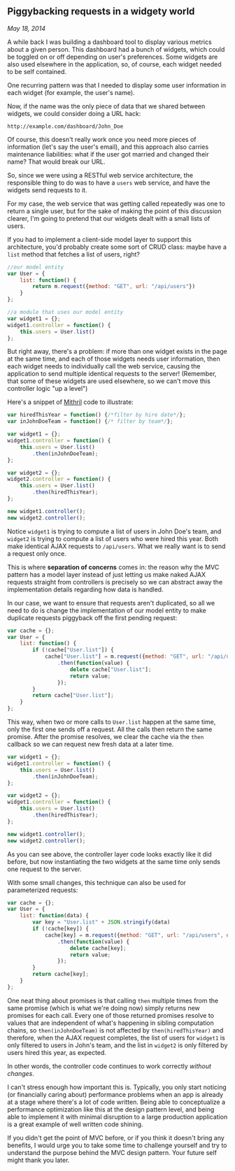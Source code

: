 ## Piggybacking requests in a widgety world

*May 18, 2014*

A while back I was building a dashboard tool to display various metrics about a given person. This dashboard had a bunch of widgets, which could be toggled on or off depending on user's preferences. Some widgets are also used elsewhere in the application, so, of course, each widget needed to be self contained.

One recurring pattern was that I needed to display some user information in each widget (for example, the user's name).

Now, if the name was the only piece of data that we shared between widgets, we could consider doing a URL hack:

```
http://example.com/dashboard/John_Doe
```

Of course, this doesn't really work once you need more pieces of information (let's say the user's email), and this approach also carries maintenance liabilities: what if the user got married and changed their name? That would break our URL.

So, since we were using a RESTful web service architecture, the responsible thing to do was to have a `users` web service, and have the widgets send requests to it.

For my case, the web service that was getting called repeatedly was one to return a single user, but for the sake of making the point of this discussion clearer, I'm going to pretend that our widgets dealt with a small lists of users.

If you had to implement a client-side model layer to support this architecture, you'd probably create some sort of CRUD class: maybe have a `list` method that fetches a list of users, right?

```javascript
//our model entity
var User = {
	list: function() {
		return m.request({method: "GET", url: "/api/users"})
	}
};

//a module that uses our model entity
var widget1 = {};
widget1.controller = function() {
	this.users = User.list()
};
```

But right away, there's a problem: if more than one widget exists in the page at the same time, and each of those widgets needs user information, then each widget needs to individually call the web service, causing the application to send multiple identical requests to the server! (Remember, that some of these widgets are used elsewhere, so we can't move this controller logic "up a level")

Here's a snippet of [Mithril](http://lhorie.github.io/mithril) code to illustrate:

```javascript
var hiredThisYear = function() {/*filter by hire date*/};
var inJohnDoeTeam = function() {/* filter by team*/};

var widget1 = {};
widget1.controller = function() {
	this.users = User.list()
		.then(inJohnDoeTeam);
};

var widget2 = {};
widget2.controller = function() {
	this.users = User.list()
		.then(hiredThisYear);
};

new widget1.controller();
new widget2.controller();
```

Notice `widget1` is trying to compute a list of users in John Doe's team, and `widget2` is trying to compute a list of users who were hired this year. Both make identical AJAX requests to `/api/users`. What we really want is to send a request only once.

This is where **separation of concerns** comes in: the reason why the MVC pattern has a model layer instead of just letting us make naked AJAX requests straight from controllers is precisely so we can abstract away the implementation details regarding how data is handled.

In our case, we want to ensure that requests aren't duplicated, so all we need to do is change the implementation of our model entity to make duplicate requests piggyback off the first pending request:

```javascript
var cache = {};
var User = {
	list: function() {
		if (!cache["User.list"]) {
			cache["User.list"] = m.request({method: "GET", url: "/api/users"})
				.then(function(value) {
					delete cache["User.list"];
					return value;
				});
		}
		return cache["User.list"];
	}
};
```

This way, when two or more calls to `User.list` happen at the same time, only the first one sends off a request. All the calls then return the same promise. After the promise resolves, we clear the cache via the `then` callback so we can request new fresh data at a later time.

```javascript
var widget1 = {};
widget1.controller = function() {
	this.users = User.list()
		.then(inJohnDoeTeam);
};

var widget2 = {};
widget1.controller = function() {
	this.users = User.list()
		.then(hiredThisYear);
};

new widget1.controller();
new widget2.controller();
```

As you can see above, the controller layer code looks exactly like it did before, but now instantiating the two widgets at the same time only sends one request to the server.

With some small changes, this technique can also be used for parameterized requests:

```javascript
var cache = {};
var User = {
	list: function(data) {
		var key = "User.list" + JSON.stringify(data)
		if (!cache[key]) {
			cache[key] = m.request({method: "GET", url: "/api/users", data: data})
				.then(function(value) {
					delete cache[key];
					return value;
				});
		}
		return cache[key];
	}
};
```

One neat thing about promises is that calling `then` multiple times from the same promise (which is what we're doing now) simply returns new promises for each call. Every one of those returned promises resolve to values that are independent of what's happening in sibling computation chains, so `then(inJohnDoeTeam)` is not affected by `then(hiredThisYear)` and therefore, when the AJAX request completes, the list of users for `widget1` is only filtered to users in John's team, and the list in `widget2` is only filtered by users hired this year, as expected.

In other words, the controller code continues to work correctly *without changes*.

I can't stress enough how important this is. Typically, you only start noticing (or financially caring about) performance problems when an app is already at a stage where there's a lot of code written. Being able to conceptualize a performance optimization like this at the design pattern level, and being able to implement it with minimal disruption to a large production application is a great example of well written code shining.

If you didn't get the point of MVC before, or if you think it doesn't bring any benefits, I would urge you to take some time to challenge yourself and try to understand the purpose behind the MVC design pattern. Your future self might thank you later.